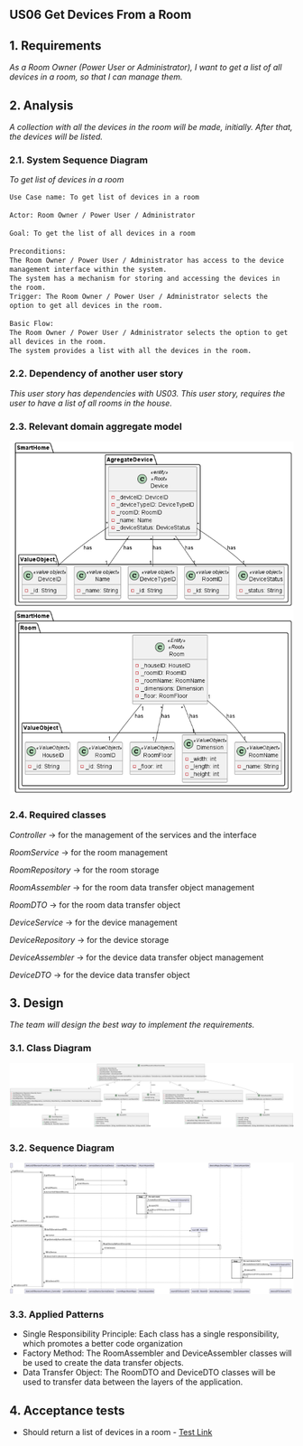 ## US06 Get Devices From a Room

## 1. Requirements
_As a Room Owner (Power User or Administrator), I want to get a list of all devices in a room, so that I can manage them._

## 2. Analysis
_A collection with all the devices in the room will be made, initially. After that, the devices will be listed._

### 2.1. System Sequence Diagram
_To get list of devices in a room_

    Use Case name: To get list of devices in a room

    Actor: Room Owner / Power User / Administrator 

    Goal: To get the list of all devices in a room

    Preconditions:
    The Room Owner / Power User / Administrator has access to the device management interface within the system.
    The system has a mechanism for storing and accessing the devices in the room.
    Trigger: The Room Owner / Power User / Administrator selects the option to get all devices in the room.

    Basic Flow:
    The Room Owner / Power User / Administrator selects the option to get all devices in the room.
    The system provides a list with all the devices in the room.

### 2.2. Dependency of another user story
_This user story has dependencies with US03. This user story, requires the user to have a list of all rooms in the house._

### 2.3. Relevant domain aggregate model
![Device](../../general/agreggateModels/Device.png)
![Room](../../general/agreggateModels/Room.png)

### 2.4. Required classes
_Controller_ -> for the management of the services and the interface

_RoomService_ -> for the room management

_RoomRepository_ -> for the room storage

_RoomAssembler_ -> for the room data transfer object management

_RoomDTO_ -> for the room data transfer object

_DeviceService_ -> for the device management

_DeviceRepository_ -> for the device storage

_DeviceAssembler_ -> for the device data transfer object management

_DeviceDTO_ -> for the device data transfer object

## 3. Design
_The team will design the best way to implement the requirements._

### 3.1. Class Diagram
![ClassDiagram](artifacts/US06CD.svg)
### 3.2. Sequence Diagram
![SequenceDiagram](artifacts/US06SD.svg)

### 3.3. Applied Patterns
- Single Responsibility Principle: Each class has a single responsibility, which promotes a better code organization
- Factory Method: The RoomAssembler and DeviceAssembler classes will be used to create the data transfer objects.
- Data Transfer Object: The RoomDTO and DeviceDTO classes will be used to transfer data between the layers of the application.

## 4. Acceptance tests
- Should return a list of devices in a room - [Test Link](../../../src/test/java/SmartHomeDDD/controller/GetDevicesFromRoomControllerTest.java#L50) 




      